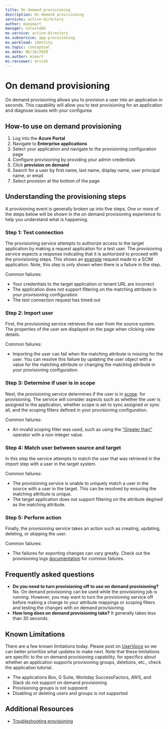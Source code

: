 ```yaml
---
title: On demand provisioning
description: On demand provisioning
services: active-directory
author: msmimart
manager: CelesteDG
ms.service: active-directory
ms.subservice: app-provisioning
ms.workload: identity
ms.topic: conceptual
ms.date: 06/16/2020
ms.author: mimart
ms.reviewer: arvinh
---
```


# On demand provisioning
On demand provisioning allows you to provision a user into an application in seconds. This capability will allow you to test provisioning for an application and diagnose issues with your configurea

## How-to use on demand provisioning 

1. Log into the **Azure Portal**
2. Navigate to **Enterprise applications**
3. Select your application and navigate to the provisioning configuration page
4. Configure provisioning by providing your admin credentials
5. Click **provision on demand**
6. Search for a user by first name, last name, display name, user principal name, or email
7. Select provision at the bottom of the page

## Understanding the provisioning steps
A provisioning event is generally broken up into five steps. One or more of the steps below will be shown in the on demand provisioning experience to help you understand what is happening. 

### Step 1: Test connection
The provisioning service attempts to authorize access to the target application by making a request application for a test user. The provisioning service expects a  response indicating that it is auhtorized to proceed with the provisioning steps. This shows an [example](https://docs.microsoft.com/azure/active-directory/app-provisioning/use-scim-to-provision-users-and-groups#request-3) request made to a SCIM application. Note, this step is only shown when there is a failure in the step. 

Common failures:
* Your credentials to the target application or tenant URL are incorrect
* The application does not support filtering on the matching attribute in your provisioning configuration
* The test connection request has timed out

### Step 2: Import user
First, the provisioning service retrieves the user from the source system. The properties of the user are displayed on the page when clicking view details. 

Common failures:
* Importing the user can fail when the matching attribute is missing for the user. You can resolve this failure by updating the user object with a value for the matching attribute or changing the matching attribute in your provisioning configuration.  

### Step 3: Determine if user is in scope
Next, the provisioning service determines if the user is in [scope](https://docs.microsoft.com/azure/active-directory/app-provisioning/how-provisioning-works#scoping). for provisioning. The service will consider aspects such as whether the user is assigned to the application, whether scope is set to sync assigned or sync all, and the scoping filters defined in your provisioning configuration.  

Common failures:
* An invalid scoping filter was used, such as using the ["Greater than"](https://docs.microsoft.com/azure/active-directory/app-provisioning/define-conditional-rules-for-provisioning-user-accounts#create-a-scoping-filter) operator with a non-integer value. 

### Step 4: Match user between source and target
In this step the service attempts to match the user that was retrieved in the import step with a user in the target system. 

Common failures:
* The provisioning service is unable to uniquely match a user in the source with a user in the target. This can be resolved by ensuring the matching attribute is unique. 
* The target application does not support filtering on the attribute degined as the matching attribute.  

### Step 5: Perform action
Finally, the provisioning service takes an action such as creating, updating, deleting, or skipping the user. 

Common failures:
* The failures for exporting changes can vary greatly. Check out the provisioning logs [documentation](https://docs.microsoft.com/azure/active-directory/reports-monitoring/concept-provisioning-logs#error-codes) for common failures.


## Frequently asked questions
* **Do you need to turn provisioning off to use on demand provisioning?** No. On demand provisioning can be used while the provisioning job is running. However, you may want to turn the provisioning service off before making a change to your attribute mappings or scoping filters and testing the changes with on demand provisioning. 
* **How long does on demand provisioning take?** It generally takes less than 30 seconds. 

## Known Limitations
There are a few known limitations today. Please post on [UserVoice](aka.ms/applicationprovisioningfeedback) so we can better prioritize what updates to make next. Note that these limitations are specific to the on demand provisioning capability. for specifics about whether an application supports provisioning groups, deletions, etc., check the application tutorial. 

* The applications Box, G Suite, Workday SuccessFactors, AWS, and Slack do not support on demand provisioning
* Provisioning groups is not suppoerd
* Disabling or deleting users and groups is not supported

## Additional Resources

* [Troubleshooting provisioning](https://docs.microsoft.com/azure/active-directory/app-provisioning/application-provisioning-config-problem)
